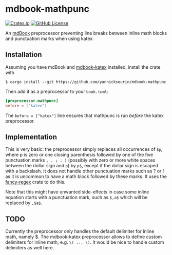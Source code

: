 # mdbook-mathpunc

[![Crates.io](https://img.shields.io/crates/v/mdbook-mathpunc)](https://crates.io/crates/mdbook-mathpunc)
[![GitHub License](https://img.shields.io/github/license/yannickseurin/mdbook-mathpunc)](https://github.com/yannickseurin/mdbook-mathpunc/blob/main/LICENSE)


An [mdBook](https://github.com/rust-lang/mdBook) preprocessor preventing line breaks between inline math blocks and punctuation marks when using katex.

## Installation

Assuming you have mdBook and [mdbook-katex](https://github.com/lzanini/mdbook-katex) installed, install the crate with

```console
$ cargo install --git https://github.com/yannickseurin/mdbook-mathpunc
```

Then add it as a preprocessor to your `book.toml`:

```toml
[preprocessor.mathpunc]
before = ["katex"]
```

The `before = ["katex"]` line ensures that mathpunc is run *before* the katex preprocessor.

## Implementation

This is very basic: the preprocessor simply replaces all occurrences of `$p`, where p is zero or one closing parenthesis followed by one of the five punctuation marks `, . ; : )` (possibly with zero or more white spaces between the dollar sign and `p`) by `p$`, except if the dollar sign is escaped with a backslash.
It does not handle other punctuation marks such as ? or ! as it is uncommon to have a math block followed by these marks.
It uses the [fancy-regex](https://github.com/fancy-regex/fancy-regex) crate to do this.

Note that this might have unwanted side-effects in case some inline equation starts with a punctuation mark, such as `$,a$` which will be replaced by `,$a$`.

## TODO

Currently the preprocessor only handles the default delimiter for inline math, namely $. The mdbook-katex preprocessor allows to define custom delimiters for inline math, e.g. `\( ... \)`. It would be nice to handle custom delimiters as well here.